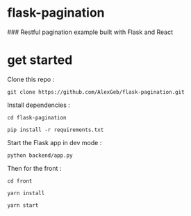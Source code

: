 # flask-pagination

### Restful pagination example built with Flask and React

# get started

Clone this repo :

`git clone https://github.com/AlexGeb/flask-pagination.git`

Install dependencies :

`cd flask-pagination`

`pip install -r requirements.txt`

Start the Flask app in dev mode :

`python backend/app.py`

Then for the front :

`cd front`

`yarn install`

`yarn start`
